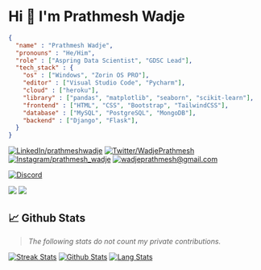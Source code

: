 # Hi 👋 I'm Prathmesh Wadje

```json
{
  "name" : "Prathmesh Wadje",
  "pronouns" : "He/Him",
  "role" : ["Aspring Data Scientist", "GDSC Lead"],
  "tech_stack" : {
    "os" : ["Windows", "Zorin OS PRO"],
    "editor" : ["Visual Studio Code", "Pycharm"],
    "cloud" : ["heroku"],
    "library" : ["pandas", "matplotlib", "seaborn", "scikit-learn"],
    "frontend" : ["HTML", "CSS", "Bootstrap", "TailwindCSS"],
    "database" : ["MySQL", "PostgreSQL", "MongoDB"],
    "backend" : ["Django", "Flask"],
  }
}
```

[![LinkedIn/prathmeshwadje](https://img.shields.io/badge/LinkedIn-0077B5?style=for-the-badge&logo=linkedin&logoColor=white
)](https://www.linkedin.com/in/prathmeshwadje/)
[![Twitter/WadjePrathmesh](https://img.shields.io/badge/Twitter-1DA1F2?style=for-the-badge&logo=twitter&logoColor=white
)](https://twitter.com/WadjePrathmesh)
[![Instagram/_prathmesh_wadje_](https://img.shields.io/badge/Instagram-E4405F?style=for-the-badge&logo=instagram&logoColor=white
)](https://instagram.com/_prathmesh_wadje_)
[![wadjeprathmesh@gmail.com](https://img.shields.io/badge/Gmail-D14836?style=for-the-badge&logo=gmail&logoColor=white
)](mailto:wadjeprathmesh@gmail.com)

[![Discord](https://discord.c99.nl/widget/theme-3/936585091231146034.png)](https://discord.com/users/936585091231146034)

[![](https://custom-icon-badges.herokuapp.com/github/followers/PrathmeshWadje?color=236ad3&labelColor=1155ba&style=for-the-badge&logo=person-add&label=Follow&logoColor=white%22/%3E%3C/a%3E%20%3Ca%20href=%22https://github.com/PrathmeshWadje)](https://github.com/PrathmeshWadje?tab=followers)
[![](https://custom-icon-badges.herokuapp.com/badge/dynamic/json?logo=star&host=formatted-dynamic-badges.herokuapp.com&formatter=metric&style=for-the-badge&color=55960c&labelColor=488207&label=stars&query=%24.stars&url=https%3A%2F%2Fapi.github-star-counter.workers.dev%2Fuser%2FPrathmeshWadje)](https://github.com/PrathmeshWadje?tab=repositories&sort=stargazers)

## 📈 Github Stats
> *The following stats do not count my private contributions.*

[![Streak Stats](http://github-readme-streak-stats.herokuapp.com/?user=PrathmeshWadje&theme=react&date_format=M%20j%5B%2C%20Y%5D)](https://github.com/PrathmeshWadje)
[![Github Stats](https://denvercoder1-github-readme-stats.vercel.app/api/?username=PrathmeshWadje&show_icons=true&include_all_commits=true&count_private=true&theme=react)](https://github.com/PrathmeshWadje)
[![Lang Stats](https://github-readme-stats.vercel.app/api/top-langs/?username=PrathmeshWadje&langs_count=8&layout=compact&theme=react)](https://github.com/PrathmeshWadje)
